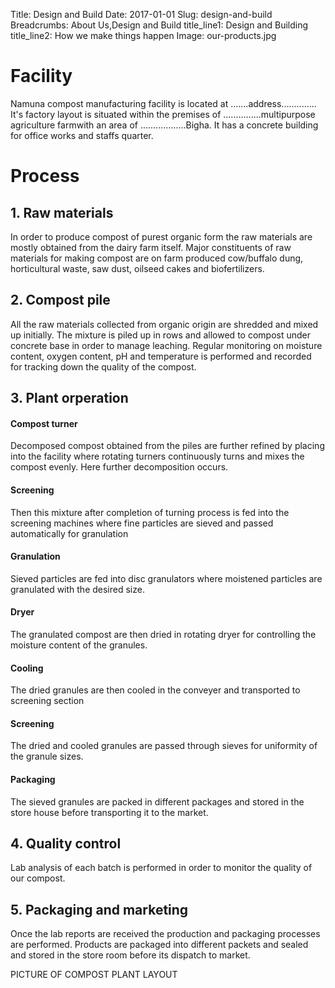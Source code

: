 Title: Design and Build
Date: 2017-01-01
Slug: design-and-build
Breadcrumbs: About Us,Design and Build
title_line1: Design and Building
title_line2: How we make things happen
Image: our-products.jpg

# Facility
Namuna compost manufacturing facility is located at .......address.............. It's
factory layout is situated within the premises of ...............multipurpose agriculture
farmwith an area of ..................Bigha. It has a concrete building for office works
and staffs quarter.

# Process
## 1. Raw materials
In order to produce compost of purest organic form the raw materials are
mostly obtained from the dairy farm itself. Major constituents of raw materials
for making compost are on farm produced cow/buffalo dung, horticultural
waste, saw dust, oilseed cakes and biofertilizers.
## 2. Compost pile
All the raw materials collected from organic origin are shredded and mixed up
initially. The mixture is piled up in rows and allowed to compost under
concrete base in order to manage leaching. Regular monitoring on moisture
content, oxygen content, pH and temperature is performed and recorded for
tracking down the quality of the compost.
## 3. Plant orperation
#### Compost turner
Decomposed compost obtained from the piles are further refined by placing
into the facility where rotating turners continuously turns and mixes the
compost evenly. Here further decomposition occurs.
#### Screening
Then this mixture after completion of turning process is fed into the screening
machines where fine particles are sieved and passed automatically for
granulation
#### Granulation
Sieved particles are fed into disc granulators where moistened particles are
granulated with the desired size.
#### Dryer
The granulated compost are then dried in rotating dryer for controlling the
moisture content of the granules.
#### Cooling
The dried granules are then cooled in the conveyer and transported to
screening section
#### Screening
The dried and cooled granules are passed through sieves for uniformity of the
granule sizes.
#### Packaging
The sieved granules are packed in different packages and stored in the store
house before transporting it to the market.
## 4. Quality control
Lab analysis of each batch is performed in order to monitor the quality of our
compost.
## 5. Packaging and marketing
Once the lab reports are received the production and packaging processes
are performed. Products are packaged into different packets and sealed and
stored in the store room before its dispatch to market.

PICTURE OF COMPOST PLANT LAYOUT